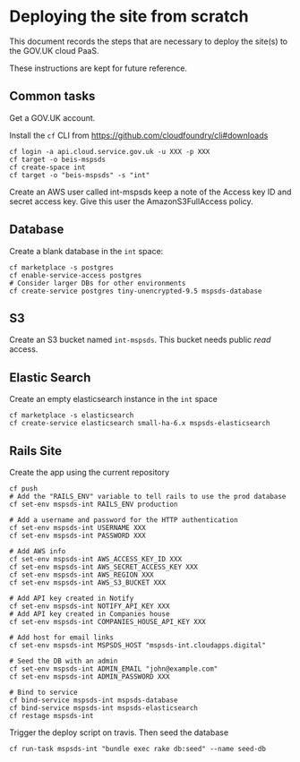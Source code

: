 # Deploying the site from scratch

This document records the steps that are necessary
to deploy the site(s) to the GOV.UK cloud PaaS.

These instructions are kept for future reference.

## Common tasks

Get a GOV.UK account.

Install the `cf` CLI from https://github.com/cloudfoundry/cli#downloads

    cf login -a api.cloud.service.gov.uk -u XXX -p XXX
    cf target -o beis-mspsds
    cf create-space int
    cf target -o "beis-mspsds" -s "int"

Create an AWS user called int-mspsds keep a note of the Access key ID and secret access key.
Give this user the AmazonS3FullAccess policy.


## Database

Create a blank database in the `int` space:

    cf marketplace -s postgres
    cf enable-service-access postgres
    # Consider larger DBs for other environments
    cf create-service postgres tiny-unencrypted-9.5 mspsds-database

## S3

Create an S3 bucket named `int-mspsds`. This bucket needs public _read_ access.

## Elastic Search

Create an empty elasticsearch instance in the `int` space

    cf marketplace -s elasticsearch
    cf create-service elasticsearch small-ha-6.x mspsds-elasticsearch

## Rails Site

Create the app using the current repository

    cf push
    # Add the "RAILS_ENV" variable to tell rails to use the prod database
    cf set-env mspsds-int RAILS_ENV production

    # Add a username and password for the HTTP authentication
    cf set-env mspsds-int USERNAME XXX
    cf set-env mspsds-int PASSWORD XXX

    # Add AWS info
    cf set-env mspsds-int AWS_ACCESS_KEY_ID XXX
    cf set-env mspsds-int AWS_SECRET_ACCESS_KEY XXX
    cf set-env mspsds-int AWS_REGION XXX
    cf set-env mspsds-int AWS_S3_BUCKET XXX

    # Add API key created in Notify
    cf set-env mspsds-int NOTIFY_API_KEY XXX
    # Add API key created in Companies house
    cf set-env mspsds-int COMPANIES_HOUSE_API_KEY XXX

    # Add host for email links
    cf set-env mspsds-int MSPSDS_HOST "mspsds-int.cloudapps.digital"

    # Seed the DB with an admin
    cf set-env mspsds-int ADMIN_EMAIL "john@example.com"
    cf set-env mspsds-int ADMIN_PASSWORD XXX

    # Bind to service
    cf bind-service mspsds-int mspsds-database
    cf bind-service mspsds-int mspsds-elasticsearch
    cf restage mspsds-int

Trigger the deploy script on travis.
Then seed the database

    cf run-task mspsds-int "bundle exec rake db:seed" --name seed-db
